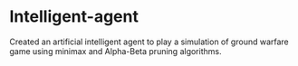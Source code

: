 # Intelligent-agent
Created an artificial intelligent agent to play a simulation of ground warfare game using minimax and Alpha-Beta pruning algorithms.
